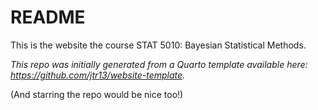 # README

This is the website the course STAT 5010: Bayesian Statistical Methods.


*This repo was initially generated from a Quarto template available here: https://github.com/jtr13/website-template.*

(And starring the repo would be nice too!)

